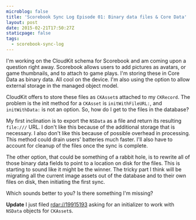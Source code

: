 ```yaml
---
microblog: false
title: 'Scorebook Sync Log Episode 01: Binary data files & Core Data'
layout: post
date: 2015-02-21T17:50:27Z
staticpage: false
tags:
  - scorebook-sync-log
---
```


I'm working on the CloudKit schema for Scorebook and am coming upon a question right away. Scorebook allows users to add pictures as avatars, or game thumbnails, and to attach to game plays. I'm storing these in Core Data as binary data. All cool on the device. I'm also using the option to allow external storage in the managed object model.

CloudKit offers to store these files as `CKAsset`s attached to my `CKRecord`. The problem is the init method for a `CKAsset` is `initWithFileURL:`, and `initWithData:` is not an option. So, how do I get to the files in the database?

My first inclination is to export the `NSData` as a file and return its resulting `file:///` URL. I don't like this because of the additional storage that is necessary. I also don't like this because of possible overhead in processing. This method could drain users' batteries much faster. I'll also have to account for cleanup of the files once the sync is complete.

The other option, that could be something of a rabbit hole, is to rewrite all of those binary data fields to point to a location on disk for the files. This is starting to sound like it might be the winner. The tricky part I think will be migrating all the current image assets out of the database and to their own files on disk, then initiating the first sync.

Which sounds better to you? Is there something I'm missing?

**Update** I just filed [rdar://19915193](rdar://19915193) asking for an initializer to work with `NSData` objects for `CKAsset`s.
